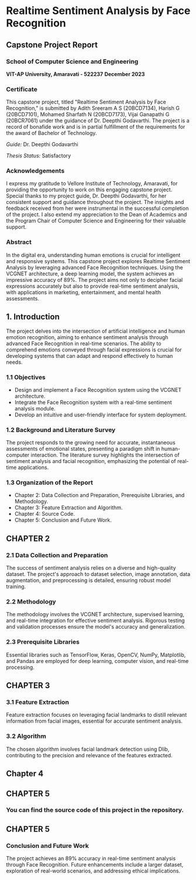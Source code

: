 # Realtime Sentiment Analysis by Face Recognition
## Capstone Project Report

### School of Computer Science and Engineering
**VIT-AP University, Amaravati - 522237**
**December 2023**

### Certificate
This capstone project, titled "Realtime Sentiment Analysis by Face Recognition," is submitted by Adith Sreeram A S (20BCD7134), Harish G (20BCD7101), Mohamed Sharfath N (20BCD7173), Vijai Ganapathi G (20BCR7061) under the guidance of Dr. Deepthi Godavarthi. The project is a record of bonafide work and is in partial fulfillment of the requirements for the award of Bachelor of Technology.

*Guide:* Dr. Deepthi Godavarthi

*Thesis Status:* Satisfactory

### Acknowledgements
I express my gratitude to Vellore Institute of Technology, Amaravati, for providing the opportunity to work on this engaging capstone project. Special thanks to my project guide, Dr. Deepthi Godavarthi, for her consistent support and guidance throughout the project. The insights and feedback received from her were instrumental in the successful completion of the project. I also extend my appreciation to the Dean of Academics and the Program Chair of Computer Science and Engineering for their valuable support.

### Abstract
In the digital era, understanding human emotions is crucial for intelligent and responsive systems. This capstone project explores Realtime Sentiment Analysis by leveraging advanced Face Recognition techniques. Using the VCGNET architecture, a deep learning model, the system achieves an impressive accuracy of 89%. The project aims not only to decipher facial expressions accurately but also to provide real-time sentiment analysis, with applications in marketing, entertainment, and mental health assessments.

## 1. Introduction
The project delves into the intersection of artificial intelligence and human emotion recognition, aiming to enhance sentiment analysis through advanced Face Recognition in real-time scenarios. The ability to comprehend emotions conveyed through facial expressions is crucial for developing systems that can adapt and respond effectively to human needs.

### 1.1 Objectives
- Design and implement a Face Recognition system using the VCGNET architecture.
- Integrate the Face Recognition system with a real-time sentiment analysis module.
- Develop an intuitive and user-friendly interface for system deployment.

### 1.2 Background and Literature Survey
The project responds to the growing need for accurate, instantaneous assessments of emotional states, presenting a paradigm shift in human-computer interaction. The literature survey highlights the intersection of sentiment analysis and facial recognition, emphasizing the potential of real-time applications.

### 1.3 Organization of the Report
- Chapter 2: Data Collection and Preparation, Prerequisite Libraries, and Methodology.
- Chapter 3: Feature Extraction and Algorithm.
- Chapter 4: Source Code.
- Chapter 5: Conclusion and Future Work.

## CHAPTER 2

### 2.1 Data Collection and Preparation
The success of sentiment analysis relies on a diverse and high-quality dataset. The project's approach to dataset selection, image annotation, data augmentation, and preprocessing is detailed, ensuring robust model training.

### 2.2 Methodology
The methodology involves the VCGNET architecture, supervised learning, and real-time integration for effective sentiment analysis. Rigorous testing and validation processes ensure the model's accuracy and generalization.

### 2.3 Prerequisite Libraries
Essential libraries such as TensorFlow, Keras, OpenCV, NumPy, Matplotlib, and Pandas are employed for deep learning, computer vision, and real-time processing.

## CHAPTER 3

### 3.1 Feature Extraction
Feature extraction focuses on leveraging facial landmarks to distill relevant information from facial images, essential for accurate sentiment analysis.

### 3.2 Algorithm
The chosen algorithm involves facial landmark detection using Dlib, contributing to the precision and relevance of the features extracted.

## Chapter 4

## CHAPTER 5

### You can find the source code of this project in the repository.

## CHAPTER 5

### Conclusion and Future Work
The project achieves an 89% accuracy in real-time sentiment analysis through Face Recognition. Future enhancements include a larger dataset, exploration of real-world scenarios, and addressing ethical implications.
